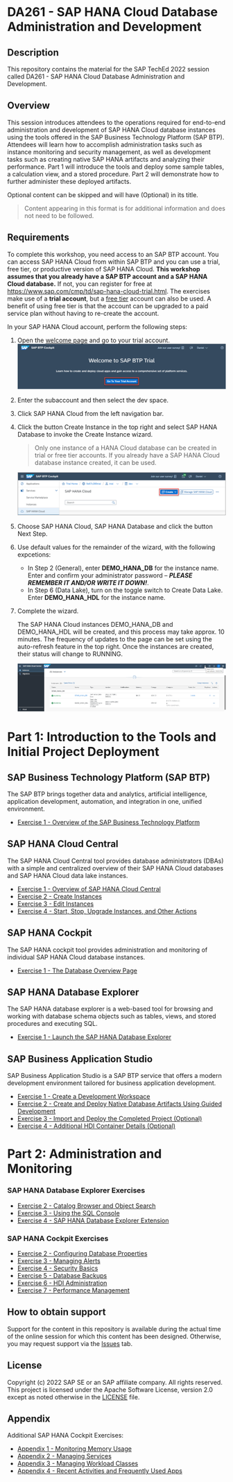 # DA261 - SAP HANA Cloud Database Administration and Development

## Description

This repository contains the material for the SAP TechEd 2022 session called DA261 - SAP HANA Cloud Database Administration and Development.  

## Overview

This session introduces attendees to the operations required for end-to-end administration and development of SAP HANA Cloud database instances using the tools offered in the SAP Business Technology Platform (SAP BTP).  Attendees will learn how to accomplish administration tasks such as instance monitoring and security management, as well as development tasks such as creating native SAP HANA artifacts and analyzing their performance.  Part 1 will introduce the tools and deploy some sample tables, a calculation view, and a stored procedure.  Part 2 will demonstrate how to further administer these deployed artifacts.  

Optional content can be skipped and will have (Optional) in its title.  
>Content appearing in this format is for additional information and does not need to be followed.


## Requirements

To complete this workshop, you need access to an SAP BTP account. You can access SAP HANA Cloud from within SAP BTP and you can use a trial, free tier,  or productive version of SAP HANA Cloud.  **This workshop assumes that you already have a SAP BTP account and a SAP HANA Cloud database.**  If not, you can register for free at https://www.sap.com/cmp/td/sap-hana-cloud-trial.html.  The exercises make use of a **trial account**, but a [free tier](https://developers.sap.com/tutorials/btp-free-tier-account.html) account can also be used.  A benefit of using free tier is that the account can be upgraded to a paid service plan without having to re-create the account.

In your SAP HANA Cloud account, perform the following steps:

1.  Open the [welcome page](https://account.hanatrial.ondemand.com/trial/#/home/trial) and go to your trial account.
    ![](images/go-to-trial.png)
2.	Enter the subaccount and then select the dev space.
3.	Click SAP HANA Cloud from the left navigation bar.
4.	Click the button Create Instance in the top right and select SAP HANA 
Database to invoke the Create Instance wizard.  
    > Only one instance of a HANA Cloud database can be created in trial or free tier accounts.  If you already have a SAP HANA Cloud database instance created, it can be used.
    
    ![](images/create-hana-instance.png)
5.  Choose SAP HANA Cloud, SAP HANA Database and click the button Next Step.
6.  Use default values for the remainder of the wizard, with the following expcetions:
    * In Step 2 (General), enter **DEMO_HANA_DB** for the instance name. Enter and confirm your administrator password – ***PLEASE REMEMBER IT AND/OR WRITE IT DOWN!***.
    * In Step 6 (Data Lake), turn on the toggle switch to Create Data Lake. Enter **DEMO_HANA_HDL** for the instance name.

7.	Complete the wizard.

    The SAP HANA Cloud instances DEMO_HANA_DB and DEMO_HANA_HDL will be created, and this process may take  approx. 10 minutes.  The frequency of updates to the page can be set using the auto-refresh feature in the top right.  Once the instances are created, their status will change to RUNNING.

    ![](images/running.png)


# Part 1: Introduction to the Tools and Initial Project Deployment

## SAP Business Technology Platform (SAP BTP)
The SAP BTP brings together data and analytics, artificial intelligence, application development, automation, and integration in one, unified environment.

- [Exercise 1 - Overview of the SAP Business Technology Platform](exercises/sap_btp/ex1/)

## SAP HANA Cloud Central

The SAP HANA Cloud Central tool provides database administrators (DBAs) with a simple and centralized overview of their SAP HANA Cloud databases and SAP HANA Cloud data lake instances. 

- [Exercise 1 - Overview of SAP HANA Cloud Central](exercises/hana_cloud_central/ex1/)
- [Exercise 2 - Create Instances](exercises/hana_cloud_central/ex2/)
- [Exercise 3 - Edit Instances](exercises/hana_cloud_central/ex3/)
- [Exercise 4 - Start, Stop, Upgrade Instances, and Other Actions](exercises/hana_cloud_central/ex4/)

## SAP HANA Cockpit

The SAP HANA cockpit tool provides administration and monitoring of individual SAP HANA Cloud database instances. 

- [Exercise 1 - The Database Overview Page](exercises/hana_cockpit/ex1/)


## SAP HANA Database Explorer

The SAP HANA database explorer is a web-based tool for browsing and working with  database schema objects such as tables, views, and stored procedures and executing SQL.

- [Exercise 1 - Launch the SAP HANA Database Explorer](exercises/database_explorer/ex1/)

## SAP Business Application Studio

SAP Business Application Studio is a SAP BTP service that offers a modern development environment tailored for business application development.

- [Exercise 1 - Create a Development Workspace](exercises/business_app_studio/ex1/)
- [Exercise 2 - Create and Deploy Native Database Artifacts Using Guided Development](exercises/business_app_studio/ex2/)
- [Exercise 3 - Import and Deploy the Completed Project (Optional)](exercises/business_app_studio/ex3/)
- [Exercise 4 - Additional HDI Container Details (Optional)](exercises/business_app_studio/ex4/)

# Part 2: Administration and Monitoring

### SAP HANA Database Explorer Exercises

- [Exercise 2 - Catalog Browser and Object Search](exercises/database_explorer/ex2/)
- [Exercise 3 - Using the SQL Console](exercises/database_explorer/ex3/)
- [Exercise 4 - SAP HANA Database Explorer Extension](exercises/database_explorer/ex4/)

### SAP HANA Cockpit Exercises

- [Exercise 2 - Configuring Database Properties](exercises/hana_cockpit/ex2/)
- [Exercise 3 - Managing Alerts](exercises/hana_cockpit/ex3/)
- [Exercise 4 - Security Basics](exercises/hana_cockpit/ex4/)
- [Exercise 5 - Database Backups](exercises/hana_cockpit/ex5/)
- [Exercise 6 - HDI Administration](exercises/hana_cockpit/ex6/)
- [Exercise 7 - Performance Management](exercises/hana_cockpit/ex7/)

## How to obtain support

Support for the content in this repository is available during the actual time of the online session for which this content has been designed. Otherwise, you may request support via the [Issues](../../issues) tab.

## License
Copyright (c) 2022 SAP SE or an SAP affiliate company. All rights reserved. This project is licensed under the Apache Software License, version 2.0 except as noted otherwise in the [LICENSE](LICENSES/Apache-2.0.txt) file.

## Appendix
Additional SAP HANA Cockpit Exercises:
- [Appendix 1 - Monitoring Memory Usage](exercises/hana_cockpit/appendix_ex8/)
- [Appendix 2 - Managing Services](exercises/hana_cockpit/appendix_ex9/)
- [Appendix 3 - Managing Workload Classes](exercises/hana_cockpit/appendix_ex10/)
- [Appendix 4 - Recent Activities and Frequently Used Apps](exercises/hana_cockpit/appendix_ex10/)
